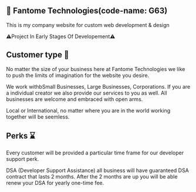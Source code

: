 ## 🌟 Fantome Technologies(code-name: G63)

This is my company website for custom web development & design

⚠️Project In Early Stages Of Developement⚠️

## Customer type 🔗

No matter the size of your business here at Fantome Technologies we like to push the limits of imagination for the website you desire.

We work withbSmall Businesses, Large Businesses, Corporations. If you are a individual creator we also provide our services to you as well. All businesses are welcome and embraced with open arms.

Local or International, no matter where you are in the world working together will be seemless.

## Perks ⌛

Every customer will be provided a particular time frame for our developer support perk. 

DSA (Developer Support Assistance) all business will have guaranteed DSA contract that lasts 2 months. After the 2 months are up you will be able renew your DSA for yearly one-time fee.
